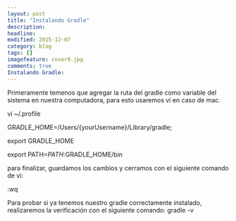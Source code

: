 ```yaml
---
layout: post
title: "Instalando Gradle"
description: 
headline: 
modified: 2015-12-07
category: blog
tags: []
imagefeature: cover9.jpg
comments: true
Instalando Gradle: 
---
```


Primeramente temenos que agregar la ruta del gradle como variable del sistema en nuestra computadora, para esto usaremos vi en caso de mac.

vi ~/.profile

GRADLE_HOME=/Users/{yourUsername}/Library/gradle;

export GRADLE_HOME

export PATH=$PATH:$GRADLE_HOME/bin 

para finalizar, guardamos los cambios y cerramos con el siguiente comando de vi: 

:wq

Para probar si ya tenemos nuestro gradle correctamente instalado, realizaremos la verificación con el siguiente comando: gradle -v


